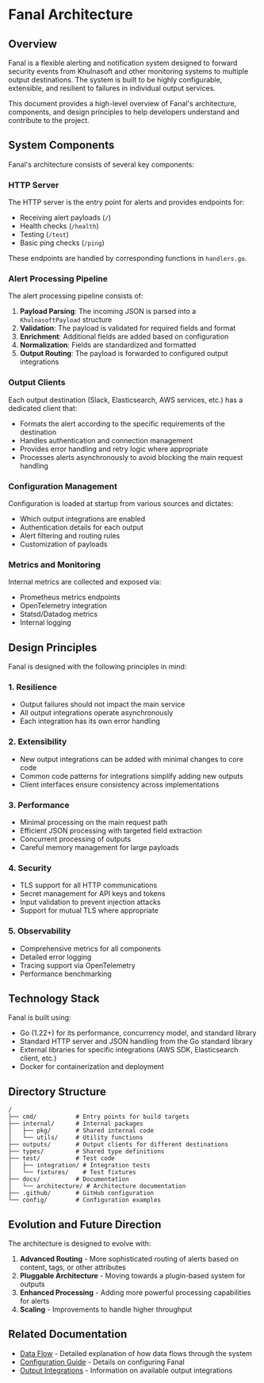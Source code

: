 # Fanal Architecture

## Overview

Fanal is a flexible alerting and notification system designed to forward security events from Khulnasoft and other monitoring systems to multiple output destinations. The system is built to be highly configurable, extensible, and resilient to failures in individual output services.

This document provides a high-level overview of Fanal's architecture, components, and design principles to help developers understand and contribute to the project.

## System Components

Fanal's architecture consists of several key components:

### HTTP Server

The HTTP server is the entry point for alerts and provides endpoints for:
- Receiving alert payloads (`/`)
- Health checks (`/health`)
- Testing (`/test`)
- Basic ping checks (`/ping`)

These endpoints are handled by corresponding functions in `handlers.go`.

### Alert Processing Pipeline

The alert processing pipeline consists of:

1. **Payload Parsing**: The incoming JSON is parsed into a `KhulnasoftPayload` structure
2. **Validation**: The payload is validated for required fields and format
3. **Enrichment**: Additional fields are added based on configuration
4. **Normalization**: Fields are standardized and formatted
5. **Output Routing**: The payload is forwarded to configured output integrations

### Output Clients

Each output destination (Slack, Elasticsearch, AWS services, etc.) has a dedicated client that:
- Formats the alert according to the specific requirements of the destination
- Handles authentication and connection management
- Provides error handling and retry logic where appropriate
- Processes alerts asynchronously to avoid blocking the main request handling

### Configuration Management

Configuration is loaded at startup from various sources and dictates:
- Which output integrations are enabled
- Authentication details for each output
- Alert filtering and routing rules
- Customization of payloads

### Metrics and Monitoring

Internal metrics are collected and exposed via:
- Prometheus metrics endpoints
- OpenTelemetry integration
- Statsd/Datadog metrics
- Internal logging

## Design Principles

Fanal is designed with the following principles in mind:

### 1. Resilience

- Output failures should not impact the main service
- All output integrations operate asynchronously
- Each integration has its own error handling

### 2. Extensibility

- New output integrations can be added with minimal changes to core code
- Common code patterns for integrations simplify adding new outputs
- Client interfaces ensure consistency across implementations

### 3. Performance

- Minimal processing on the main request path
- Efficient JSON processing with targeted field extraction
- Concurrent processing of outputs
- Careful memory management for large payloads

### 4. Security

- TLS support for all HTTP communications
- Secret management for API keys and tokens
- Input validation to prevent injection attacks
- Support for mutual TLS where appropriate

### 5. Observability

- Comprehensive metrics for all components
- Detailed error logging
- Tracing support via OpenTelemetry
- Performance benchmarking

## Technology Stack

Fanal is built using:

- Go (1.22+) for its performance, concurrency model, and standard library
- Standard HTTP server and JSON handling from the Go standard library
- External libraries for specific integrations (AWS SDK, Elasticsearch client, etc.)
- Docker for containerization and deployment

## Directory Structure

```
/
├── cmd/           # Entry points for build targets
├── internal/      # Internal packages
│   ├── pkg/       # Shared internal code
│   └── utils/     # Utility functions
├── outputs/       # Output clients for different destinations
├── types/         # Shared type definitions
├── test/          # Test code
│   ├── integration/ # Integration tests
│   └── fixtures/    # Test fixtures
├── docs/          # Documentation
│   └── architecture/ # Architecture documentation
├── .github/       # GitHub configuration
└── config/        # Configuration examples
```

## Evolution and Future Direction

The architecture is designed to evolve with:

1. **Advanced Routing** - More sophisticated routing of alerts based on content, tags, or other attributes
2. **Pluggable Architecture** - Moving towards a plugin-based system for outputs
3. **Enhanced Processing** - Adding more powerful processing capabilities for alerts
4. **Scaling** - Improvements to handle higher throughput

## Related Documentation

- [Data Flow](data_flow.md) - Detailed explanation of how data flows through the system
- [Configuration Guide](../configuration.md) - Details on configuring Fanal
- [Output Integrations](../outputs.md) - Information on available output integrations


